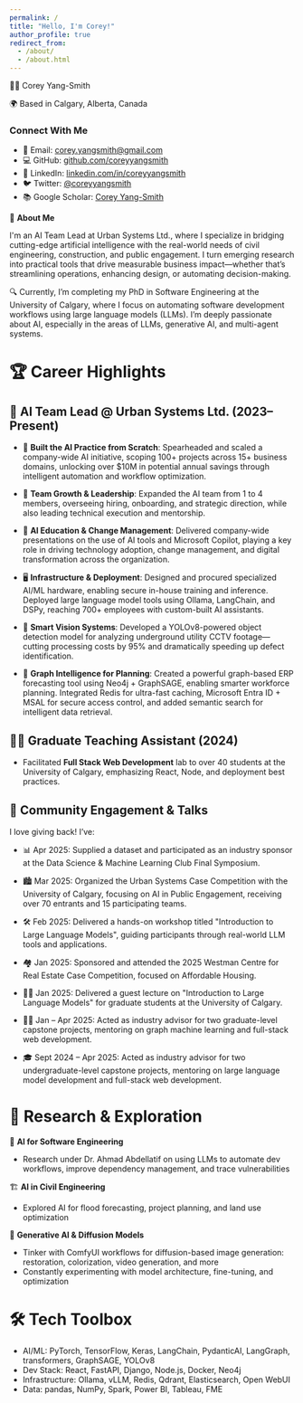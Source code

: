 ```yaml
---
permalink: /
title: "Hello, I'm Corey!"
author_profile: true
redirect_from: 
  - /about/
  - /about.html
---
```

👨‍💻 Corey Yang-Smith

🌍 Based in Calgary, Alberta, Canada

### Connect With Me
- 📧 Email: [corey.yangsmith@gmail.com](mailto:corey.yangsmith@gmail.com)
- 💻 GitHub: [github.com/coreyyangsmith](https://github.com/coreyyangsmith)
- 🔗 LinkedIn: [linkedin.com/in/coreyyangsmith](https://linkedin.com/in/coreyyangsmith)
- 🐦 Twitter: [@coreyyangsmith](https://twitter.com/coreyyangsmith)
- 📚 Google Scholar: [Corey Yang-Smith](https://scholar.google.ca/citations?user=yDivcf8AAAAJ&hl=en&oi=ao)

🚀 **About Me**

I'm an AI Team Lead at Urban Systems Ltd., where I specialize in bridging cutting-edge artificial intelligence with the real-world needs of civil engineering, construction, and public engagement. I turn emerging research into practical tools that drive measurable business impact—whether that’s streamlining operations, enhancing design, or automating decision-making.

🔍 Currently, I’m completing my PhD in Software Engineering at the University of Calgary, where I focus on automating software development workflows using large language models (LLMs). I’m deeply passionate about AI, especially in the areas of LLMs, generative AI, and multi-agent systems.


🏆 Career Highlights
======

🧠 AI Team Lead @ Urban Systems Ltd. (2023–Present)
------
* 🚀 **Built the AI Practice from Scratch**: Spearheaded and scaled a company-wide AI initiative, scoping 100+ projects across 15+ business domains, unlocking over $10M in potential annual savings through intelligent automation and workflow optimization.

* 👥 **Team Growth & Leadership**: Expanded the AI team from 1 to 4 members, overseeing hiring, onboarding, and strategic direction, while also leading technical execution and mentorship.

* 📣 **AI Education & Change Management**: Delivered company-wide presentations on the use of AI tools and Microsoft Copilot, playing a key role in driving technology adoption, change management, and digital transformation across the organization.

* 🖥️ **Infrastructure & Deployment**: Designed and procured specialized AI/ML hardware, enabling secure in-house training and inference. Deployed large language model tools using Ollama, LangChain, and DSPy, reaching 700+ employees with custom-built AI assistants.

* 🎯 **Smart Vision Systems**: Developed a YOLOv8-powered object detection model for analyzing underground utility CCTV footage—cutting processing costs by 95% and dramatically speeding up defect identification.

* 🧩 **Graph Intelligence for Planning**: Created a powerful graph-based ERP forecasting tool using Neo4j + GraphSAGE, enabling smarter workforce planning. Integrated Redis for ultra-fast caching, Microsoft Entra ID + MSAL for secure access control, and added semantic search for intelligent data retrieval.

🧑‍🏫 Graduate Teaching Assistant (2024)
------
* Facilitated **Full Stack Web Development** lab to over 40 students at the University of Calgary, emphasizing React, Node, and deployment best practices.

💬 Community Engagement & Talks
------
I love giving back! I’ve:
* 📊 Apr 2025: Supplied a dataset and participated as an industry sponsor at the Data Science & Machine Learning Club Final Symposium.

* 🏙️ Mar 2025: Organized the Urban Systems Case Competition with the University of Calgary, focusing on AI in Public Engagement, receiving over 70 entrants and 15 participating teams.

* 🛠️ Feb 2025: Delivered a hands-on workshop titled "Introduction to Large Language Models", guiding participants through real-world LLM tools and applications.

* 🏘️ Jan 2025: Sponsored and attended the 2025 Westman Centre for Real Estate Case Competition, focused on Affordable Housing.

* 🧑‍🏫 Jan 2025: Delivered a guest lecture on "Introduction to Large Language Models" for graduate students at the University of Calgary.

* 👨‍🔬 Jan – Apr 2025: Acted as industry advisor for two graduate-level capstone projects, mentoring on graph machine learning and full-stack web development.

* 🎓 Sept 2024 – Apr 2025: Acted as industry advisor for two undergraduate-level capstone projects, mentoring on large language model development and full-stack web development.


🧪 Research & Exploration
======
🧵 **AI for Software Engineering**
* Research under Dr. Ahmad Abdellatif on using LLMs to automate dev workflows, improve dependency management, and trace vulnerabilities

🏗️ **AI in Civil Engineering**
* Explored AI for flood forecasting, project planning, and land use optimization

🎨 **Generative AI & Diffusion Models**
* Tinker with ComfyUI workflows for diffusion-based image generation: restoration, colorization, video generation, and more
* Constantly experimenting with model architecture, fine-tuning, and optimization

🛠️ Tech Toolbox
======
* AI/ML: PyTorch, TensorFlow, Keras, LangChain, PydanticAI, LangGraph, transformers, GraphSAGE, YOLOv8
* Dev Stack: React, FastAPI, Django, Node.js, Docker, Neo4j
* Infrastructure: Ollama, vLLM, Redis, Qdrant, Elasticsearch, Open WebUI
* Data: pandas, NumPy, Spark, Power BI, Tableau, FME